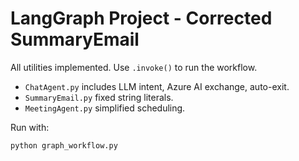 # LangGraph Project - Corrected SummaryEmail

All utilities implemented. Use `.invoke()` to run the workflow.

- `ChatAgent.py` includes LLM intent, Azure AI exchange, auto-exit.
- `SummaryEmail.py` fixed string literals.
- `MeetingAgent.py` simplified scheduling.

Run with:
```bash
python graph_workflow.py
```
